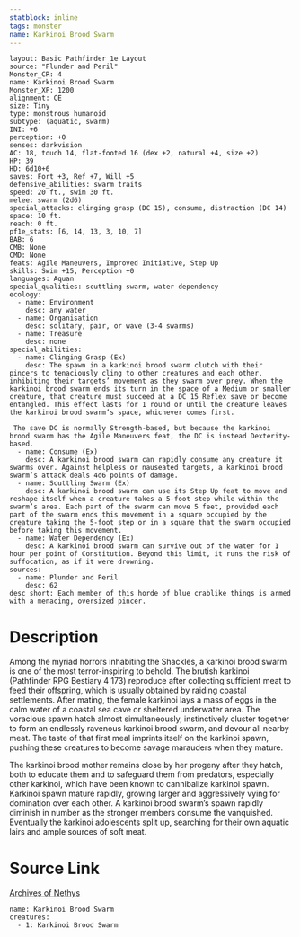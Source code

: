 ```yaml
---
statblock: inline
tags: monster
name: Karkinoi Brood Swarm
---
```

```statblock
layout: Basic Pathfinder 1e Layout
source: "Plunder and Peril"
Monster_CR: 4
name: Karkinoi Brood Swarm
Monster_XP: 1200
alignment: CE
size: Tiny
type: monstrous humanoid
subtype: (aquatic, swarm)
INI: +6
perception: +0
senses: darkvision
AC: 18, touch 14, flat-footed 16 (dex +2, natural +4, size +2)
HP: 39
HD: 6d10+6
saves: Fort +3, Ref +7, Will +5
defensive_abilities: swarm traits
speed: 20 ft., swim 30 ft.
melee: swarm (2d6)
special_attacks: clinging grasp (DC 15), consume, distraction (DC 14)
space: 10 ft.
reach: 0 ft.
pf1e_stats: [6, 14, 13, 3, 10, 7]
BAB: 6
CMB: None
CMD: None
feats: Agile Maneuvers, Improved Initiative, Step Up
skills: Swim +15, Perception +0
languages: Aquan
special_qualities: scuttling swarm, water dependency
ecology:
  - name: Environment
    desc: any water
  - name: Organisation
    desc: solitary, pair, or wave (3-4 swarms)
  - name: Treasure
    desc: none
special_abilities:
  - name: Clinging Grasp (Ex)
    desc: The spawn in a karkinoi brood swarm clutch with their pincers to tenaciously cling to other creatures and each other, inhibiting their targets’ movement as they swarm over prey. When the karkinoi brood swarm ends its turn in the space of a Medium or smaller creature, that creature must succeed at a DC 15 Reflex save or become entangled. This effect lasts for 1 round or until the creature leaves the karkinoi brood swarm’s space, whichever comes first.

 The save DC is normally Strength-based, but because the karkinoi brood swarm has the Agile Maneuvers feat, the DC is instead Dexterity-based.
  - name: Consume (Ex)
    desc: A karkinoi brood swarm can rapidly consume any creature it swarms over. Against helpless or nauseated targets, a karkinoi brood swarm’s attack deals 4d6 points of damage.
  - name: Scuttling Swarm (Ex)
    desc: A karkinoi brood swarm can use its Step Up feat to move and reshape itself when a creature takes a 5-foot step while within the swarm’s area. Each part of the swarm can move 5 feet, provided each part of the swarm ends this movement in a square occupied by the creature taking the 5-foot step or in a square that the swarm occupied before taking this movement.
  - name: Water Dependency (Ex)
    desc: A karkinoi brood swarm can survive out of the water for 1 hour per point of Constitution. Beyond this limit, it runs the risk of suffocation, as if it were drowning.
sources:
  - name: Plunder and Peril
    desc: 62
desc_short: Each member of this horde of blue crablike things is armed with a menacing, oversized pincer.
```
# Description
Among the myriad horrors inhabiting the Shackles, a karkinoi brood swarm is one of the most terror-inspiring to behold. The brutish karkinoi (Pathfinder RPG Bestiary 4 173) reproduce after collecting sufficient meat to feed their offspring, which is usually obtained by raiding coastal settlements. After mating, the female karkinoi lays a mass of eggs in the calm water of a coastal sea cave or sheltered underwater area. The voracious spawn hatch almost simultaneously, instinctively cluster together to form an endlessly ravenous karkinoi brood swarm, and devour all nearby meat. The taste of that first meal imprints itself on the karkinoi spawn, pushing these creatures to become savage marauders when they mature.

The karkinoi brood mother remains close by her progeny after they hatch, both to educate them and to safeguard them from predators, especially other karkinoi, which have been known to cannibalize karkinoi spawn. Karkinoi spawn mature rapidly, growing larger and aggressively vying for domination over each other. A karkinoi brood swarm’s spawn rapidly diminish in number as the stronger members consume the vanquished. Eventually the karkinoi adolescents split up, searching for their own aquatic lairs and ample sources of soft meat.
# Source Link
[Archives of Nethys](https://aonprd.com/MonsterDisplay.aspx?ItemName=Karkinoi%20Brood%20Swarm)
```encounter-table
name: Karkinoi Brood Swarm
creatures:
  - 1: Karkinoi Brood Swarm
```
